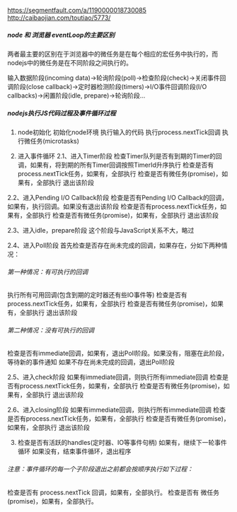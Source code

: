 https://segmentfault.com/a/1190000018730085
http://caibaojian.com/toutiao/5773/

##### node 和 浏览器 eventLoop的主要区别
两者最主要的区别在于浏览器中的微任务是在每个相应的宏任务中执行的，而nodejs中的微任务是在不同阶段之间执行的。

输入数据阶段(incoming data)->轮询阶段(poll)->检查阶段(check)->关闭事件回调阶段(close callback)->定时器检测阶段(timers)->I/O事件回调阶段(I/O callbacks)->闲置阶段(idle, prepare)->轮询阶段...
##### nodejs执行JS代码过程及事件循环过程
1. node初始化
初始化node环境
执行输入的代码
执行process.nextTick回调
执行微任务(microtasks)

2. 进入事件循环
2.1、进入Timer阶段
检查Timer队列是否有到期的Timer的回调，如果有，将到期的所有Timer回调按照TimerId升序执行
检查是否有process.nextTick任务，如果有，全部执行
检查是否有微任务(promise)，如果有，全部执行
退出该阶段

2.2、进入Pending I/O Callback阶段
检查是否有Pending I/O Callback的回调，如果有，执行回调。如果没有退出该阶段
检查是否有process.nextTick任务，如果有，全部执行
检查是否有微任务(promise)，如果有，全部执行
退出该阶段

2.3、进入idle，prepare阶段
这个阶段与JavaScript关系不大，略过

2.4、进入Poll阶段
首先检查是否存在尚未完成的回调，如果存在，分如下两种情况：
###### 第一种情况：有可执行的回调
执行所有可用回调(包含到期的定时器还有些IO事件等)
检查是否有process.nextTick任务，如果有，全部执行
检查是否有微任务(promise)，如果有，全部执行
退出该阶段
###### 第二种情况：没有可执行的回调
检查是否有immediate回调，如果有，退出Poll阶段。如果没有，阻塞在此阶段，等待新的事件通知
如果不存在尚未完成的回调，退出Poll阶段

2.5、进入check阶段
如果有immediate回调，则执行所有immediate回调
检查是否有process.nextTick任务，如果有，全部执行
检查是否有微任务(promise)，如果有，全部执行
退出该阶段

2.6、进入closing阶段
如果有immediate回调，则执行所有immediate回调
检查是否有process.nextTick任务，如果有，全部执行
检查是否有微任务(promise)，如果有，全部执行
退出该阶段

3. 检查是否有活跃的handles(定时器、IO等事件句柄)
如果有，继续下一轮事件循环
如果没有，结束事件循环，退出程序


###### 注意：事件循环的每一个子阶段退出之前都会按顺序执行如下过程：
检查是否有 process.nextTick 回调，如果有，全部执行。
检查是否有 微任务(promise)，如果有，全部执行。
